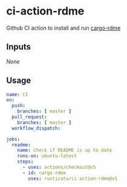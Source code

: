 # ci-action-rdme

Github CI action to install and run [cargo-rdme](https://crates.io/crates/cargo-rdme)

## Inputs

_None_

## Usage

```yaml
name: CI
on:
  push:
    branches: [ master ]
  pull_request:
    branches: [ master ]
  workflow_dispatch:

jobs:
  readme:
    name: Check if README is up to date
    runs-on: ubuntu-latest
    steps:
      - uses: actions/checkout@v5
      - id: cargo-rdme
        uses: rusticata/ci-action-rdme@v1
```
